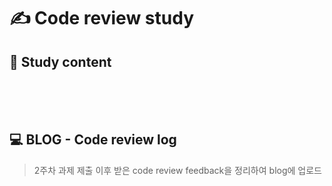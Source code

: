 # ✍ Code review study

## 📄 Study content
<br>
<br>
<br>

## 💻 BLOG - Code review log
> 2주차 과제 제출 이후 받은 code review feedback을 정리하여 blog에 업로드
<!-- [Choi Minji](your blog url) 와 같이 표시 -->
